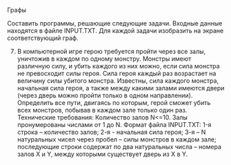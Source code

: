 Графы

Составить программы, решающие следующие задачи. Входные данные находятся в файле INPUT.TXT. Для каждой задачи изобразить на экране соответствующий граф.


7.	В компьютерной игре герою требуется пройти через все залы, уничтожив в каждом по одному монстру. Монстры имеют различную силу, и убить каждого из них можно, если сила монстра не превосходит силы героя. Сила  героя каждый раз возрастает на величину силы убитого монстра. Известны, сила каждого монстра,  начальная сила героя, а также между какими залами имеются двери (через дверь можно пройти только в одном направлении). Определить все пути, двигаясь по которым, герой сможет  убить всех монстров, побывав в каждом зале только один раз.
Технические требования:
Количество залов N<=10. Залы пронумерованы числами от 1 до N.
Формат файла INPUT.TXT:
1-я строка – количество залов; 2-я - начальная сила героя; 3-я – N натуральных чисел через пробел – силы монстров в каждом зале; последующие строки содержат по два натуральных числа – номера залов X и Y, между которыми существует дверь из X в Y.